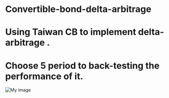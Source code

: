 # Convertible-bond-delta-arbitrage

# Using Taiwan CB to implement delta-arbitrage .
# Choose 5 period to back-testing the performance of it.

![My image](performance_of_cb.jpg)
